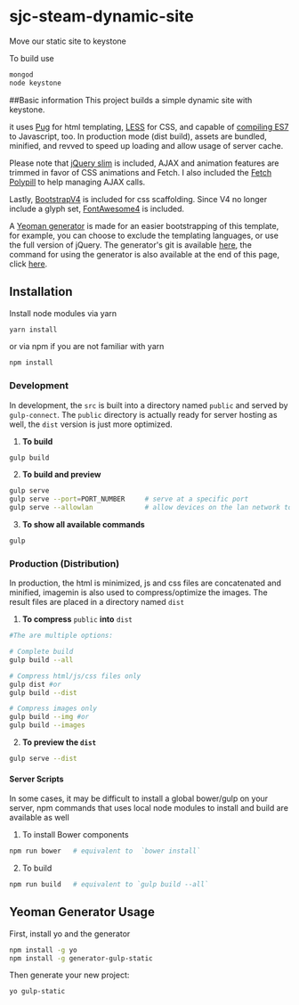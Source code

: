 # sjc-steam-dynamic-site
Move our static site to keystone

To build use
  ```sh
  mongod
  node keystone
  ```

##Basic information
This project builds a simple dynamic site with keystone.

it uses [Pug](https://pugjs.org/api/getting-started.html) for html templating, [LESS](http://lesscss.org/) for CSS, and capable of [compiling ES7](https://babeljs.io/docs/plugins/preset-es2017/) to Javascript, too. In production mode (dist build), assets are bundled, minified, and revved to speed up loading and allow usage of server cache.

Please note that [jQuery slim](http://jquery.com/download/) is included, AJAX and animation features are trimmed in favor of CSS animations and Fetch. I also included the [Fetch Polypill](https://github.com/github/fetch) to help managing AJAX calls.

Lastly, [BootstrapV4](https://v4-alpha.getbootstrap.com/) is included for css scaffolding. Since V4 no longer include a glyph set, [FontAwesome4](http://fontawesome.io/) is included.

A [Yeoman generator](http://yeoman.io/) is made for an easier bootstrapping of this template, for example, you can choose to exclude the templating languages, or use the full version of jQuery. The generator's git is available [here](https://github.com/andersoo/generator-gulp-static), the command for using the generator is also available at the end of this page, click [here](#yeoman-generator-usage).

## Installation
Install node modules via yarn

  ```sh
  yarn install
  ```

or via npm if you are not familiar with yarn
  ```sh
  npm install
  ```
### Development

In development, the `src` is built into a directory named `public` and served by `gulp-connect`. The `public` directory is actually ready for server hosting as well, the `dist` version is just more optimized.

1. **To build** 

  ```sh
  gulp build
  ```

2. **To build and preview** 

  ```sh
  gulp serve
  gulp serve --port=PORT_NUMBER     # serve at a specific port
  gulp serve --allowlan             # allow devices on the lan network to access your hosted preview
  ```

3. **To show all available commands**
  ```sh
  gulp
  ```


### Production (Distribution)

In production, the html is minimized, js and css files are concatenated and minified, imagemin is also used to compress/optimize the images. The result files are placed in a directory named `dist`

1. **To compress**  `public` **into** `dist` 

  ```sh
  #The are multiple options:

  # Complete build
  gulp build --all

  # Compress html/js/css files only
  gulp dist #or
  gulp build --dist

  # Compress images only
  gulp build --img #or
  gulp build --images

  ```

2. **To preview the `dist`**

  ```sh
  gulp serve --dist
  ```

#### Server Scripts

In some cases, it may be difficult to install a global bower/gulp on your server, npm commands that uses local node modules to install and build are available as well

1. To install Bower components

  ```sh
  npm run bower   # equivalent to  `bower install`
  ```

2. To build 

  ```sh
  npm run build   # equivalent to `gulp build --all`
  ```


## Yeoman Generator Usage

First, install yo and the generator
```bash
npm install -g yo
npm install -g generator-gulp-static
```
Then generate your new project:

```bash
yo gulp-static
```